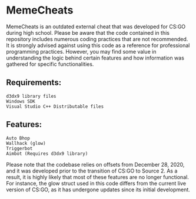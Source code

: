 # MemeCheats

MemeCheats is an outdated external cheat that was developed for CS:GO during high school. Please be aware that the code contained in this repository includes numerous coding practices that are not recommended. It is strongly advised against using this code as a reference for professional programming practices. However, you may find some value in understanding the logic behind certain features and how information was gathered for specific functionalities.

## Requirements:

    d3dx9 library files
    Windows SDK
    Visual Studio C++ Distributable files

## Features:

    Auto Bhop
    Wallhack (glow)
    Triggerbot
    Aimbot (Requires d3dx9 library)

Please note that the codebase relies on offsets from December 28, 2020, and it was developed prior to the transition of CS:GO to Source 2. As a result, it is highly likely that most of these features are no longer functional. For instance, the glow struct used in this code differs from the current live version of CS:GO, as it has undergone updates since its initial development.
